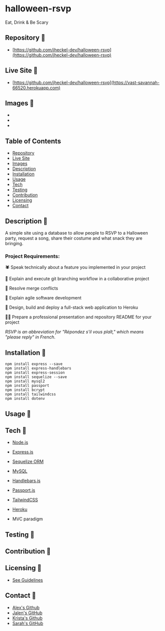 # halloween-rsvp #

Eat, Drink & Be Scary

## Repository 🎃 ##

- [https://github.com/jheckel-dev/halloween-rsvp](https://github.com/jheckel-dev/halloween-rsvp)

## Live Site 🎃 ##

- [https://github.com/jheckel-dev/halloween-rsvp](https://vast-savannah-66520.herokuapp.com)

## Images 🎃 ##

-
-
-

## Table of Contents ##

- [Repository](#Repository-)
- [Live Site](#Live-Site-)
- [Images](#Images-)
- [Description](#Description-)
- [Installation](#Installation-)
- [Usage](#Usage-)
- [Tech](#Tech-)
- [Testing](#Testing-)
- [Contribution](#Contribution-)
- [Licensing](#Licensing-)
- [Contact](#Contact-)

## Description 🎃 ##

A simple site using a database to allow people to RSVP to a Halloween party, request a song, share their costume and what snack they are bringing.

### Project Requirements: ###

🕷 Speak technically about a feature you implemented in your project

🦇 Explain and execute git branching workflow in a collaborative project

👻 Resolve merge conflicts

🦴 Explain agile software development

🍬 Design, build and deploy a full-stack web application to Heroku

🐱‍👤 Prepare a professional presentation and repository README for your project

_RSVP is an abbreviation for "Répondez s'il vous plaît," which means "please reply" in French._

## Installation 🎃 ##

    npm install express --save
    npm install express-handlebars
    npm install express-session
    npm install sequelize --save
    npm install mysql2
    npm install passport
    npm install bcrypt
    npm install tailwindcss
    npm install dotenv

## Usage 🎃 ##



## Tech 🎃 ##

- [Node.js](https://nodejs.org/)
- [Express.js](https://expressjs.com/)
- [Sequelize ORM](https://sequelize.org/)
- [MySQL](https://www.mysql.com/)
- [Handlebars.js](https://handlebarsjs.com/)
- [Passport.js](http://www.passportjs.org/)
- [TailwindCSS](https://tailwindcss.com/)
- [Heroku](https://heroku.com/)

- MVC paradigm

## Testing 🎃 ##

## Contribution 🎃 ##

## Licensing 🎃 ##

- [See Guidelines](https://opensource.guide/legal/#which-open-source-license-is-appropriate-for-my-project)

## Contact 🎃 ##

- [Alex's Github]()
- [Jalen's GitHub](https://github.com/jheckel-dev)
- [Krista's Github]()
- [Sarah's GitHub](https://github.com/SJROHRXD)